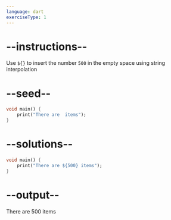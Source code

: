 ```yaml
---
language: dart
exerciseType: 1
---
```


# --instructions--

Use `${}` to insert the number `500` in the empty space using string interpolation 

# --seed--

```dart
void main() {
    print("There are  items");
}
```

# --solutions--

```dart
void main() {
    print("There are ${500} items");
}
```

# --output--

There are 500 items
